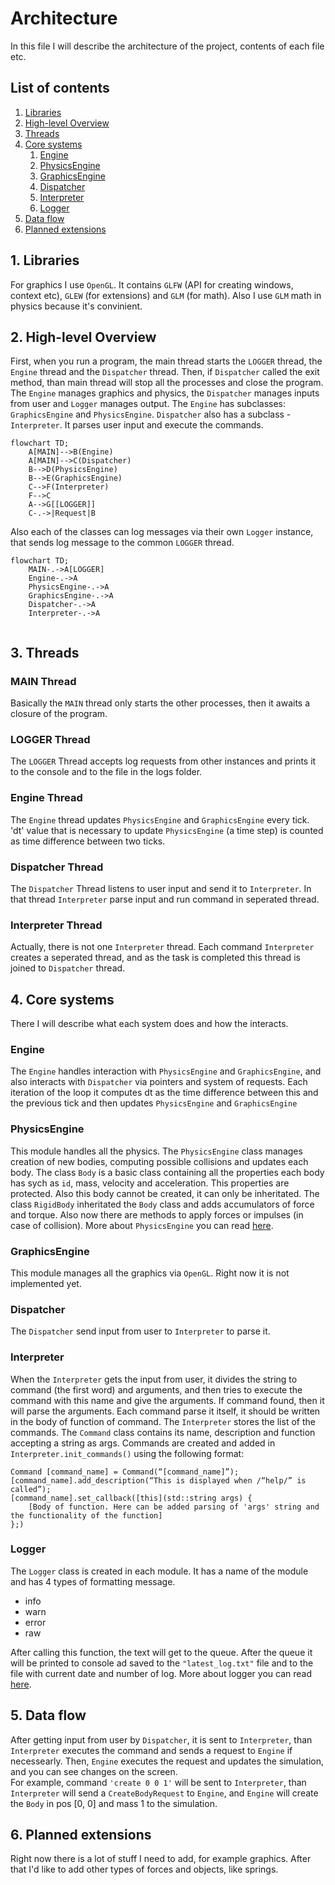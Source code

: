 # Architecture
In this file I will describe the architecture of the project, contents of each file etc.
## List of contents
1. [Libraries](#libraries)
2. [High-level Overview](#high-level-overview)
3. [Threads](#Threads)
4. [Core systems](#core-system)
	1. [Engine](#engine)
	2. [PhysicsEngine](#physicsengine)
	3. [GraphicsEngine](#graphicsengine)
	4. [Dispatcher](#dispatcher)
	5. [Interpreter](#interpreter)
	2. [Logger](#logger)
5. [Data flow](#data-flow)
6. [Planned extensions](#planned-extensions)
## 1. Libraries
For graphics I use `OpenGL`. It contains `GLFW` (API for creating windows, context etc), `GLEW` (for extensions) and `GLM` (for math). 
Also I use `GLM` math in physics because it's convinient.
## 2. High-level Overview
First, when you run a program, the main thread starts the `LOGGER` thread, the `Engine` thread and the `Dispatcher` thread. 
Then, if `Dispatcher` called the exit method, than main thread will stop all the processes and close the program.
The `Engine` manages graphics and physics, the `Dispatcher` manages inputs from user and `Logger` manages output.
The `Engine` has subclasses: `GraphicsEngine` and `PhysicsEngine`. `Dispatcher` also has a subclass - `Interpreter`. It parses user input and execute the commands.
```mermaid
flowchart TD;
	A[MAIN]-->B(Engine)
	A[MAIN]-->C(Dispatcher)
	B-->D(PhysicsEngine)
	B-->E(GraphicsEngine)
	C-->F(Interpreter)
	F-->C
	A-->G[[LOGGER]]
	C-.->|Request|B
```

Also each of the classes can log messages via their own `Logger` instance, that sends log message to the common `LOGGER` thread.
```mermaid
flowchart TD;
	MAIN-.->A[LOGGER]
	Engine-.->A
	PhysicsEngine-.->A
	GraphicsEngine-.->A
	Dispatcher-.->A
	Interpreter-.->A


```
## 3. Threads
### MAIN Thread
Basically the `MAIN` thread only starts the other processes, then it awaits a closure of the program.
### LOGGER Thread
The `LOGGER` Thread accepts log requests from other instances and prints it to the console and to the file in the logs folder.
### Engine Thread
The `Engine` thread updates `PhysicsEngine` and `GraphicsEngine` every tick. 'dt' value that is necessary to update `PhysicsEngine` (a time step) is counted as time difference between two ticks.
### Dispatcher Thread
The `Dispatcher` Thread listens to user input and send it to `Interpreter`. In that thread `Interpreter` parse input and run command in seperated thread.
### Interpreter Thread
Actually, there is not one `Interpreter` thread. Each command `Interpreter` creates a seperated thread, and as the task is completed this thread is joined to `Dispatcher` thread.
## 4. Core systems
There I will describe what each system does and how the interacts.
### Engine
The `Engine` handles interaction with `PhysicsEngine` and `GraphicsEngine`, and also interacts with `Dispatcher` via pointers and system of requests.
Each iteration of the loop it computes dt as the time difference between this and the previous tick and then updates `PhysicsEngine` and `GraphicsEngine`
### PhysicsEngine
This module handles all the physics. The `PhysicsEngine` class manages creation of new bodies, computing possible collisions and updates each body.
The class `Body` is a basic class containing all the properties each body has sych as `id`, mass, velocity and acceleration. This properties are protected. Also this body cannot be created, it can only be inheritated.
The class `RigidBody` inheritated the `Body` class and adds accumulators of force and torque. Also now there are methods to apply forces or impulses (in case of collision).
More about `PhysicsEngine` you can read [here](physics-engine.md).
### GraphicsEngine
This module manages all the graphics via `OpenGL`. Right now it is not implemented yet.
### Dispatcher
The `Dispatcher` send input from user to `Interpreter` to parse it.
### Interpreter
When the `Interpreter` gets the input from user, it divides the string to command (the first word) and arguments, and then tries to execute the command with this name and give the arguments.
If command found, then it will parse the arguments. Each command parse it itself, it should be written in the body of function of command.
The `Interpreter` stores the list of the commands.
The `Command` class contains its name, description and function accepting a string as args. Commands are created and added in `Interpreter.init_commands()` using the following format:
```
Command [command_name] = Command(“[command_name]”);
[command_name].add_description(“This is displayed when /“help/” is called”);
[command_name].set_callback([this](std::string args) {
    [Body of function. Here can be added parsing of 'args' string and the functionality of the function]
};)
```
### Logger
The `Logger` class is created in each module. It has a name of the module and has 4 types of formatting message.

- info
- warn
- error
- raw

After calling this function, the text will get to the queue. After the queue it will be printed to console ad saved to the `"latest_log.txt"` file and to the file with current date and number of log.
More about logger you can read [here](logger.md).
## 5. Data flow
After getting input from user by `Dispatcher`, it is sent to `Interpreter`, than `Interpreter` executes the command and sends a request to `Engine` if necessearly.
Then, `Engine` executes the request and updates the simulation, and you can see changes on the screen.  
For example, command `'create 0 0 1'` will be sent to `Interpreter`, than `Interpreter` will send a `CreateBodyRequest` to `Engine`, and `Engine` will create the `Body` in pos [0, 0] and mass 1 to the simulation.
## 6. Planned extensions
Right now there is a lot of stuff I need to add, for example graphics. After that I'd like to add other types of forces and objects, like springs. 
	
	
	
